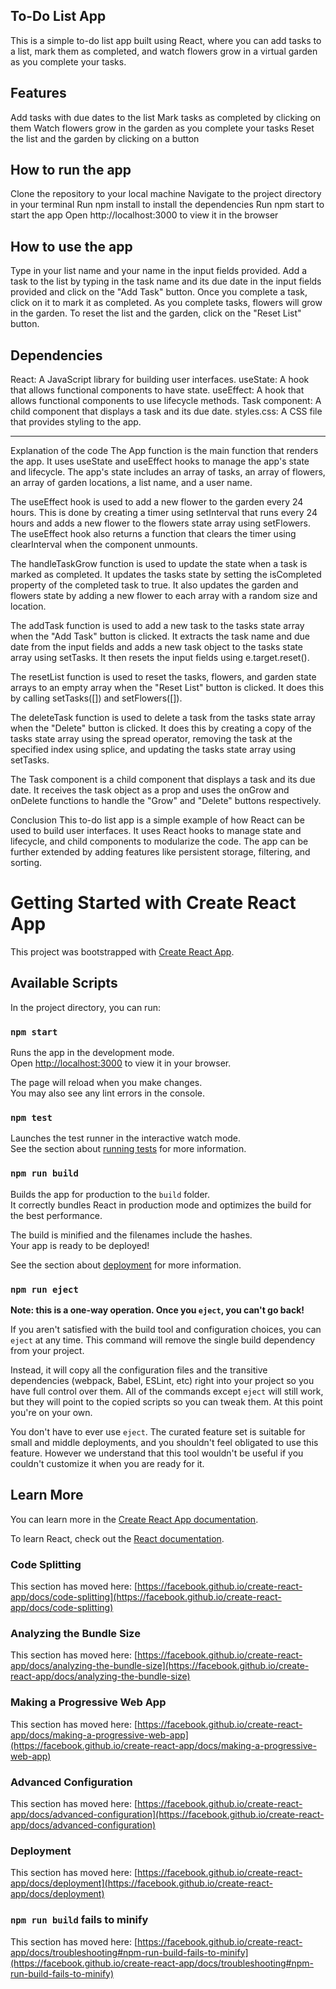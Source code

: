 To-Do List App
--------------
This is a simple to-do list app built using React, where you can add tasks to a list, mark them as completed, and watch flowers grow in a virtual garden as you complete your tasks.

Features
---------
Add tasks with due dates to the list
Mark tasks as completed by clicking on them
Watch flowers grow in the garden as you complete your tasks
Reset the list and the garden by clicking on a button

How to run the app
----
Clone the repository to your local machine
Navigate to the project directory in your terminal
Run npm install to install the dependencies
Run npm start to start the app
Open http://localhost:3000 to view it in the browser

How to use the app
----
Type in your list name and your name in the input fields provided.
Add a task to the list by typing in the task name and its due date in the input fields provided and click on the "Add Task" button.
Once you complete a task, click on it to mark it as completed.
As you complete tasks, flowers will grow in the garden.
To reset the list and the garden, click on the "Reset List" button.

Dependencies
----
React: A JavaScript library for building user interfaces.
useState: A hook that allows functional components to have state.
useEffect: A hook that allows functional components to use lifecycle methods.
Task component: A child component that displays a task and its due date.
styles.css: A CSS file that provides styling to the app.

---

Explanation of the code
The App function is the main function that renders the app. It uses useState and useEffect hooks to manage the app's state and lifecycle. The app's state includes an array of tasks, an array of flowers, an array of garden locations, a list name, and a user name.

The useEffect hook is used to add a new flower to the garden every 24 hours. This is done by creating a timer using setInterval that runs every 24 hours and adds a new flower to the flowers state array using setFlowers. The useEffect hook also returns a function that clears the timer using clearInterval when the component unmounts.

The handleTaskGrow function is used to update the state when a task is marked as completed. It updates the tasks state by setting the isCompleted property of the completed task to true. It also updates the garden and flowers state by adding a new flower to each array with a random size and location.

The addTask function is used to add a new task to the tasks state array when the "Add Task" button is clicked. It extracts the task name and due date from the input fields and adds a new task object to the tasks state array using setTasks. It then resets the input fields using e.target.reset().

The resetList function is used to reset the tasks, flowers, and garden state arrays to an empty array when the "Reset List" button is clicked. It does this by calling setTasks([]) and setFlowers([]).

The deleteTask function is used to delete a task from the tasks state array when the "Delete" button is clicked. It does this by creating a copy of the tasks state array using the spread operator, removing the task at the specified index using splice, and updating the tasks state array using setTasks.

The Task component is a child component that displays a task and its due date. It receives the task object as a prop and uses the onGrow and onDelete functions to handle the "Grow" and "Delete" buttons respectively.

Conclusion
This to-do list app is a simple example of how React can be used to build user interfaces. It uses React hooks to manage state and lifecycle, and child components to modularize the code. The app can be further extended by adding features like persistent storage, filtering, and sorting.


# Getting Started with Create React App

This project was bootstrapped with [Create React App](https://github.com/facebook/create-react-app).

## Available Scripts

In the project directory, you can run:

### `npm start`

Runs the app in the development mode.\
Open [http://localhost:3000](http://localhost:3000) to view it in your browser.

The page will reload when you make changes.\
You may also see any lint errors in the console.

### `npm test`

Launches the test runner in the interactive watch mode.\
See the section about [running tests](https://facebook.github.io/create-react-app/docs/running-tests) for more information.

### `npm run build`

Builds the app for production to the `build` folder.\
It correctly bundles React in production mode and optimizes the build for the best performance.

The build is minified and the filenames include the hashes.\
Your app is ready to be deployed!

See the section about [deployment](https://facebook.github.io/create-react-app/docs/deployment) for more information.

### `npm run eject`

**Note: this is a one-way operation. Once you `eject`, you can't go back!**

If you aren't satisfied with the build tool and configuration choices, you can `eject` at any time. This command will remove the single build dependency from your project.

Instead, it will copy all the configuration files and the transitive dependencies (webpack, Babel, ESLint, etc) right into your project so you have full control over them. All of the commands except `eject` will still work, but they will point to the copied scripts so you can tweak them. At this point you're on your own.

You don't have to ever use `eject`. The curated feature set is suitable for small and middle deployments, and you shouldn't feel obligated to use this feature. However we understand that this tool wouldn't be useful if you couldn't customize it when you are ready for it.

## Learn More

You can learn more in the [Create React App documentation](https://facebook.github.io/create-react-app/docs/getting-started).

To learn React, check out the [React documentation](https://reactjs.org/).

### Code Splitting

This section has moved here: [https://facebook.github.io/create-react-app/docs/code-splitting](https://facebook.github.io/create-react-app/docs/code-splitting)

### Analyzing the Bundle Size

This section has moved here: [https://facebook.github.io/create-react-app/docs/analyzing-the-bundle-size](https://facebook.github.io/create-react-app/docs/analyzing-the-bundle-size)

### Making a Progressive Web App

This section has moved here: [https://facebook.github.io/create-react-app/docs/making-a-progressive-web-app](https://facebook.github.io/create-react-app/docs/making-a-progressive-web-app)

### Advanced Configuration

This section has moved here: [https://facebook.github.io/create-react-app/docs/advanced-configuration](https://facebook.github.io/create-react-app/docs/advanced-configuration)

### Deployment

This section has moved here: [https://facebook.github.io/create-react-app/docs/deployment](https://facebook.github.io/create-react-app/docs/deployment)

### `npm run build` fails to minify

This section has moved here: [https://facebook.github.io/create-react-app/docs/troubleshooting#npm-run-build-fails-to-minify](https://facebook.github.io/create-react-app/docs/troubleshooting#npm-run-build-fails-to-minify)
